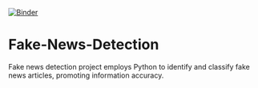 [![Binder](https://mybinder.org/badge_logo.svg)](https://mybinder.org/v2/gh/Arup3201/Fake-News-Detection/main?labpath=notebook+%2Ffake_news_detection.ipynb)
# Fake-News-Detection
Fake news detection project employs Python to identify and classify fake news articles, promoting information accuracy.
